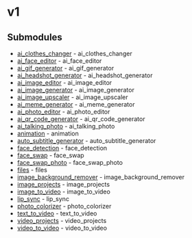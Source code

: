 # v1



## Submodules
- [ai_clothes_changer](ai_clothes_changer/README.md) - ai_clothes_changer
- [ai_face_editor](ai_face_editor/README.md) - ai_face_editor
- [ai_gif_generator](ai_gif_generator/README.md) - ai_gif_generator
- [ai_headshot_generator](ai_headshot_generator/README.md) - ai_headshot_generator
- [ai_image_editor](ai_image_editor/README.md) - ai_image_editor
- [ai_image_generator](ai_image_generator/README.md) - ai_image_generator
- [ai_image_upscaler](ai_image_upscaler/README.md) - ai_image_upscaler
- [ai_meme_generator](ai_meme_generator/README.md) - ai_meme_generator
- [ai_photo_editor](ai_photo_editor/README.md) - ai_photo_editor
- [ai_qr_code_generator](ai_qr_code_generator/README.md) - ai_qr_code_generator
- [ai_talking_photo](ai_talking_photo/README.md) - ai_talking_photo
- [animation](animation/README.md) - animation
- [auto_subtitle_generator](auto_subtitle_generator/README.md) - auto_subtitle_generator
- [face_detection](face_detection/README.md) - face_detection
- [face_swap](face_swap/README.md) - face_swap
- [face_swap_photo](face_swap_photo/README.md) - face_swap_photo
- [files](files/README.md) - files
- [image_background_remover](image_background_remover/README.md) - image_background_remover
- [image_projects](image_projects/README.md) - image_projects
- [image_to_video](image_to_video/README.md) - image_to_video
- [lip_sync](lip_sync/README.md) - lip_sync
- [photo_colorizer](photo_colorizer/README.md) - photo_colorizer
- [text_to_video](text_to_video/README.md) - text_to_video
- [video_projects](video_projects/README.md) - video_projects
- [video_to_video](video_to_video/README.md) - video_to_video

